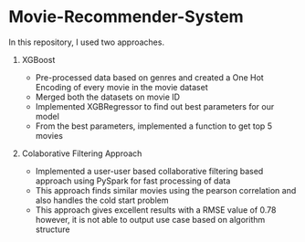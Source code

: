 # Movie-Recommender-System

In this repository, I used two approaches.

1. XGBoost
   - Pre-processed data based on genres and created a One Hot Encoding of every movie in the movie dataset
   - Merged both the datasets on movie ID
   - Implemented XGBRegressor to find out best parameters for our model
   - From the best parameters, implemented a function to get top 5 movies

2. Colaborative Filtering Approach
   - Implemented a user-user based collaborative filtering based approach using PySpark for fast processing of data
   - This approach finds similar movies using the pearson correlation and also handles the cold start problem
   - This approach gives excellent results with a RMSE value of 0.78 however, it is not able to output use case based on algorithm structure
